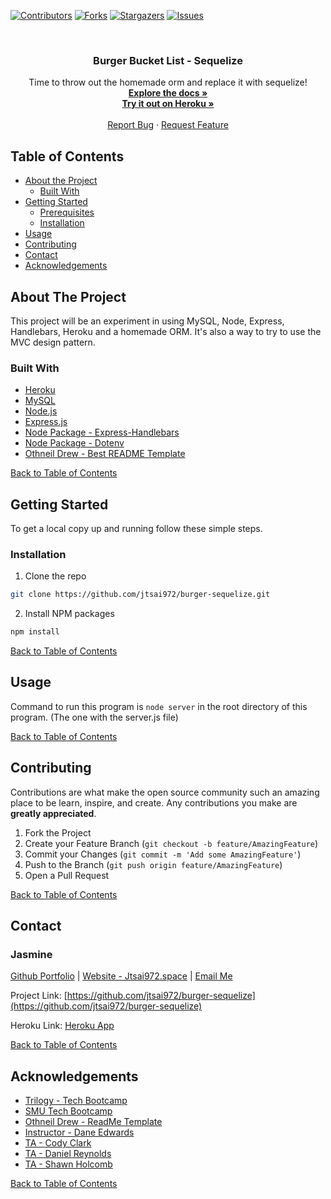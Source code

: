 <!--# burger
Eat-Da-Burger! is a restaurant app that lets users input the names of burgers they'd like to eat. -->


[![Contributors][contributors-shield]][contributors-url]
[![Forks][forks-shield]][forks-url]
[![Stargazers][stars-shield]][stars-url]
[![Issues][issues-shield]][issues-url]

<!-- PROJECT LOGO -->
<br />
<p align="center">
  <h3 align="center">Burger Bucket List - Sequelize</h3>

  <p align="center">
    Time to throw out the homemade orm and replace it with sequelize!
    <br />
    <a href="https://github.com/jtsai972/burger-sequelize"><strong>Explore the docs »</strong></a>
    <br />
    <a href="https://jtsai972-burger-sequelize.herokuapp.com/"><strong>Try it out on Heroku »</strong></a>
    <br />
    <br />
    <a href="https://github.com/jtsai972/burger-sequelize/issues">Report Bug</a>
    ·
    <a href="https://github.com/jtsai972/burger-sequelize/issues">Request Feature</a>
  </p>
</p>



<!-- TABLE OF CONTENTS -->
## Table of Contents

* [About the Project](#about-the-project)
  * [Built With](#built-with)
* [Getting Started](#getting-started)
  * [Prerequisites](#prerequisites)
  * [Installation](#installation)
* [Usage](#usage)
* [Contributing](#contributing)
* [Contact](#contact)
* [Acknowledgements](#acknowledgements)


<!-- ABOUT THE PROJECT -->
## About The Project

This project will be an experiment in using MySQL, Node, Express, Handlebars, Heroku and a homemade ORM. It's also a way to try to use the MVC design pattern.

### Built With
 * [Heroku](https://www.heroku.com/)
 * [MySQL](https://www.mysql.com/)
 * [Node.js](https://nodejs.org/en/)
 * [Express.js](https://expressjs.com/)
 * [Node Package - Express-Handlebars](https://www.npmjs.com/package/express-handlebars)
 * [Node Package - Dotenv](https://www.npmjs.com/package/dotenv)
 * [Othneil Drew - Best README Template](https://github.com/othneildrew/Best-README-Template)
 
 
 [Back to Table of Contents](#table-of-contents)
 

<!-- GETTING STARTED -->
## Getting Started

To get a local copy up and running follow these simple steps.

### Installation
 
1. Clone the repo
```sh
git clone https://github.com/jtsai972/burger-sequelize.git
```
2. Install NPM packages
```sh
npm install
```

[Back to Table of Contents](#table-of-contents)


<!-- USAGE EXAMPLES -->
## Usage

<!-- You can try this out on [Heroku](https://glacial-oasis-67567.herokuapp.com/) -->

Command to run this program is `node server` in the root directory of this program. (The one with the server.js file)

[Back to Table of Contents](#table-of-contents)

<!-- CONTRIBUTING -->
## Contributing

Contributions are what make the open source community such an amazing place to be learn, inspire, and create. Any contributions you make are **greatly appreciated**.

1. Fork the Project
2. Create your Feature Branch (`git checkout -b feature/AmazingFeature`)
3. Commit your Changes (`git commit -m 'Add some AmazingFeature'`)
4. Push to the Branch (`git push origin feature/AmazingFeature`)
5. Open a Pull Request

[Back to Table of Contents](#table-of-contents)

<!-- CONTACT -->
## Contact

### Jasmine 
[Github Portfolio](https://jtsai972.github.io/Github-Portfolio/) | [Website - Jtsai972.space](jtsai972.space) | [Email Me](jtsai972@gmail.com)

Project Link: [https://github.com/jtsai972/burger-sequelize](https://github.com/jtsai972/burger-sequelize)

Heroku Link: [Heroku App](https://jtsai972-burger-sequelize.herokuapp.com/)<!-- Was bloodcurdling mansion -->

[Back to Table of Contents](#table-of-contents)

<!-- ACKNOWLEDGEMENTS -->
## Acknowledgements

* [Trilogy - Tech Bootcamp](https://www.trilogyed.com/)
* [SMU Tech Bootcamp](https://techbootcamps.smu.edu/)
* [Othneil Drew - ReadMe Template](https://github.com/othneildrew/)
* [Instructor - Dane Edwards](https://github.com/daneedw)
* [TA - Cody Clark](https://codyevanclark.com/)
* [TA - Daniel Reynolds](https://github.com/kirplink)
* [TA - Shawn Holcomb](https://github.com/shawnholcomb)

[Back to Table of Contents](#table-of-contents)

<!-- MARKDOWN LINKS & IMAGES -->
<!-- https://www.markdownguide.org/basic-syntax/#reference-style-links -->
[contributors-shield]: https://img.shields.io/github/contributors/jtsai972/burger-sequelize.svg?style=flat-square
[contributors-url]: https://github.com/jtsai972/burger-sequelize/graphs/contributors
[forks-shield]: https://img.shields.io/github/forks/jtsai972/burger-sequelize.svg?style=flat-square
[forks-url]: https://github.com/jtsai972/burger-sequelize/network/members
[stars-shield]: https://img.shields.io/github/stars/jtsai972/burger-sequelize.svg?style=flat-square
[stars-url]: https://github.com/jtsai972/burger-sequelize/stargazers
[issues-shield]: https://img.shields.io/github/issues/jtsai972/burger-sequelize.svg?style=flat-square
[issues-url]: https://github.com/jtsai972/burger-sequelize/issues
